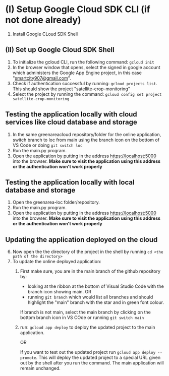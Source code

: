 
# (I) Setup Google Cloud SDK CLI (if not done already)

1. Install Google CLoud SDK Shell

## (II) Set up Google Cloud SDK Shell

1. To initialize the gcloud CLI, run the following command: ```gcloud init```
2. In the browser window that opens, select the signed in google account which administers the Google App Engine project, in this case "smartcity907@gmail.com".
3. Check if authentication successful by running: ```gcloud projects list```. This should show the project "satellite-crop-monitoring"
4. Select the project by running the command: ```gcloud config set project satellite-crop-monitoring```

## Testing the application locally with cloud services like cloud database and storage

1. In the same greenareacloud repository/folder for the online application, switch branch to loc from main using the branch icon on the bottom of VS Code or doing `git switch loc`
2. Run the main.py program.
3. Open the application by putting in the address [https://localhost:5000](https://localhost:5000) into the browser. 
**Make sure to visit the application using this address or the authentication won't work properly**

## Testing the application locally with local database and storage

1. Open the greenarea-loc folder/repository.
2. Run the main.py program.
3. Open the application by putting in the address [https://localhost:5000](https://localhost:5000) into the browser. 
**Make sure to visit the application using this address or the authentication won't work properly**

## Updating the application deployed on the cloud
6. Now open the the directory of the project in the shell by running `cd <the path of the directory>`
7. To update the online deployed application:
    1. First make sure, you are in the main branch of the github repository by:
        - looking at the ribbon at the bottom of Visual Studio Code with the branch icon showing main.
    OR
        - running `git branch` which would list all branches and should highlight the "main" branch with the star and in green font colour.

        If branch is not main, select the main branch by clicking on the bottom branch icon in VS COde or running `git switch main`
    2. run: `gcloud app deploy` to deploy the updated   project to the main application.

        OR

        If you want to test out the updated project run `gcloud app deploy --promote`. This will deploy the updated project to a special URL given out by the shell after you run the command. The main application will remain unchanged.
